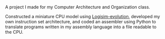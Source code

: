A project I made for my Computer Architecture and Organization class. 

Constructed a miniature CPU model using [Logisim-evolution](https://github.com/logisim-evolution/logisim-evolution), developed my own instruction set architecture, and coded an assembler using Python to translate programs written in my assembly language into a file readable to the CPU.
